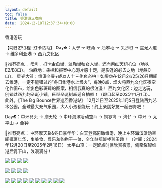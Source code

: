 ```yaml
---
layout: default
toc: false
title: 香港游玩攻略
date:  2024-12-18T12:37:34+08:00
---
```


香港游玩

<!--more-->


【两日游行程+打卡活动】
Day❶：太子 → 旺角 → 油麻地 → 尖沙咀 → 星光大道 → 维多利亚港 → 西九文化区
	
🌟推荐亮点：
旺角：打卡金鱼街、波鞋街和女人街，还有网红天桥机位（地铁E2/B3口）。
油麻地：果栏和报案中心港片感十足，是影迷的必去之地（地铁C口）。
星光大道：维港全景+成功人士三件套必拍！如果你在12月24/25/26日期间去维港，一定不能错过的“冬日维港水上烟火“，每晚8点，烟火将西九文化区夜空化作画布，绘出色彩斑斓的图案，相信我真的很浪漫！
西九文化区：边走边玩，别错过西九的圣诞小镇，巨型圣诞树超适合拍照！（即日起至2025年1月1日）。
此外，《The Big Bounce世界巡回香港站》 12月21日至2025年1月5日登陆西九艺术公园，全球最大充气乐园，大人小孩都能玩！约上亲朋好友一起去嗨吧！
	
Day❷：中环码头 → 摩天轮 → 中环海滨活动空间 → 铜锣湾 → 湾仔 → 中环 → 太平山 → 金钟
	
🌟推荐亮点：
中环摩天轮&冬日嘉年华：白天登高俯瞰维港，晚上中环海滨活动空间逛嘉年华，集美食、娱乐和购物于一体，全年龄都能找到乐趣！
（时间：2024年12月20日至2025年2月16日）
太平山顶：一定留点时间欣赏夜景，俯瞰璀璨维港后再下山，浪漫满分！


![](images/HongKong1.jpg)
![](../images/HongKong1.jpg)
![](images/HongKong9.jpg)
![](../images/HongKong9.jpg)

![](images/HongKong8.jpg)
![](../images/HongKong8.jpg)
![](images/HongKong2.jpg)
![](../images/HongKong2.jpg)

![](images/HongKong3.jpg)
![](../images/HongKong3.jpg)
![](images/HongKong4.jpg)
![](../images/HongKong4.jpg)
![](images/HongKong5.jpg)
![](../images/HongKong5.jpg)
![](images/HongKong6.jpg)
![](../images/HongKong6.jpg)
![](images/HongKong7.jpg)
![](../images/HongKong7.jpg)
